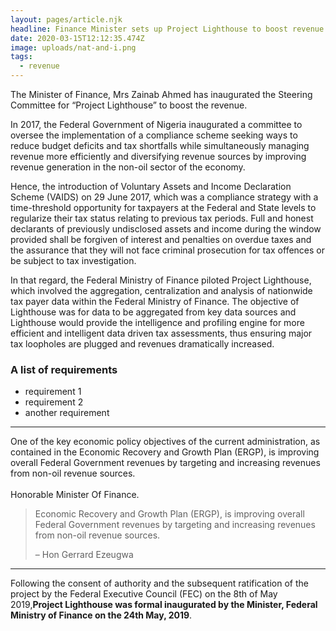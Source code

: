 ```yaml
---
layout: pages/article.njk
headline: Finance Minister sets up Project Lighthouse to boost revenue
date: 2020-03-15T12:12:35.474Z
image: uploads/nat-and-i.png
tags:
  - revenue
---
```


The Minister of Finance, Mrs Zainab Ahmed has inaugurated the Steering Committee for “Project Lighthouse” to boost the revenue.

In 2017, the Federal Government of Nigeria inaugurated a committee to oversee the implementation of a compliance scheme seeking ways to reduce budget deficits and tax shortfalls while simultaneously managing revenue more efficiently and diversifying revenue sources by improving revenue generation in the non-oil sector of the economy.

Hence, the introduction of Voluntary Assets and Income Declaration Scheme (VAIDS) on 29 June 2017, which was a compliance strategy with a time-threshold opportunity for taxpayers at the Federal and State levels to regularize their tax status relating to previous tax periods. Full and honest declarants of previously undisclosed assets and income during the window provided shall be forgiven of interest and penalties on overdue taxes and the assurance that they will not face criminal prosecution for tax offences or be subject to tax investigation.

In that regard, the Federal Ministry of Finance piloted Project Lighthouse, which involved the aggregation, centralization and analysis of nationwide tax payer data within the Federal Ministry of Finance. The objective of Lighthouse was for data to be aggregated from key data sources and Lighthouse would provide the intelligence and profiling engine for more efficient and intelligent data driven tax assessments, thus ensuring major tax loopholes are plugged and revenues dramatically increased.

### A list of requirements

- requirement 1
- requirement 2
- another requirement

---

One of the key economic policy objectives of the current administration, as contained in the Economic Recovery and Growth Plan (ERGP), is improving overall Federal Government revenues by targeting and increasing revenues from non-oil revenue sources.\
\
Honorable Minister Of Finance.

> Economic Recovery and Growth Plan (ERGP), is improving overall Federal Government revenues by targeting and increasing revenues from non-oil revenue sources.
>
> – Hon Gerrard Ezeugwa

---

Following the consent of authority and the subsequent ratification of the project by the Federal Executive Council (FEC) on the 8th of May 2019,**Project Lighthouse was formal inaugurated by the Minister, Federal Ministry of Finance on the 24th May, 2019**.
